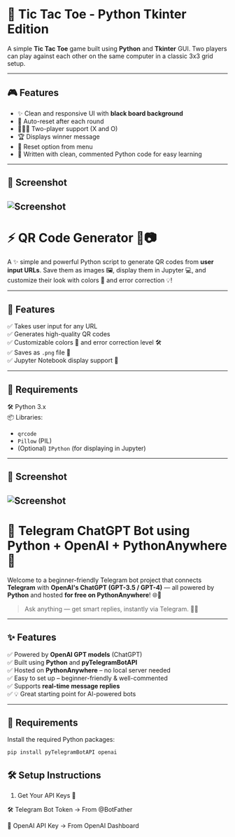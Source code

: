 # 🧠 Tic Tac Toe - Python Tkinter Edition

A simple **Tic Tac Toe** game built using **Python** and **Tkinter** GUI. Two players can play against each other on the same computer in a classic 3x3 grid setup.

---

## 🎮 Features

- ✨ Clean and responsive UI with **black board background**
- 🔄 Auto-reset after each round
- 🧑‍🤝‍🧑 Two-player support (X and O)
- 🏆 Displays winner message
- 🔁 Reset option from menu
- 🧠 Written with clean, commented Python code for easy learning

---

## 📸 Screenshot

![Screenshot](https://i.postimg.cc/RCwcxHQ4/Screenshot-1.jpg)
---


# ⚡ QR Code Generator 🔗📷

A ✨ simple and powerful Python script to generate QR codes from **user input URLs**. Save them as images 🖼️, display them in Jupyter 💻, and customize their look with colors 🎨 and error correction 💡!

---

## 🚀 Features

✅ Takes user input for any URL  
✅ Generates high-quality QR codes  
✅ Customizable colors 🎨 and error correction level 🛠️  
✅ Saves as `.png` file 📁  
✅ Jupyter Notebook display support 📘

---

## 🔧 Requirements

🛠️ Python 3.x  
📦 Libraries:
- `qrcode`
- `Pillow` (PIL)
- (Optional) `IPython` (for displaying in Jupyter)

---

## 📸 Screenshot

![Screenshot](https://i.postimg.cc/s2DwGhqS/download.png)
---

# 🤖 Telegram ChatGPT Bot using Python + OpenAI + PythonAnywhere 🚀

Welcome to a beginner-friendly Telegram bot project that connects **Telegram** with **OpenAI's ChatGPT (GPT-3.5 / GPT-4)** — all powered by **Python** and hosted **for free on PythonAnywhere**! 🌐🐍

> Ask anything — get smart replies, instantly via Telegram. 🧠💬

---

## ✨ Features

✅ Powered by **OpenAI GPT models** (ChatGPT)  
✅ Built using **Python** and **pyTelegramBotAPI**  
✅ Hosted on **PythonAnywhere** – no local server needed  
✅ Easy to set up – beginner-friendly & well-commented  
✅ Supports **real-time message replies**  
✅ 💡 Great starting point for AI-powered bots

---

## 🔧 Requirements

Install the required Python packages:

```bash
pip install pyTelegramBotAPI openai

```
## 🛠️ Setup Instructions


1. Get Your API Keys 🔐

🛠️ Telegram Bot Token → From @BotFather

🔑 OpenAI API Key → From OpenAI Dashboard






